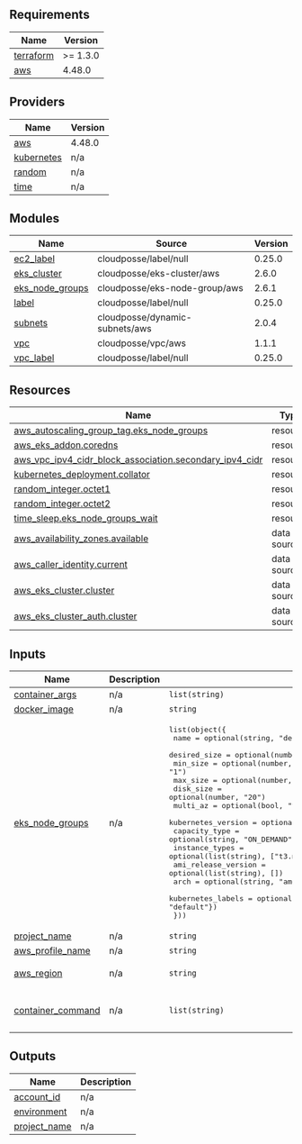 <!-- BEGIN_TF_DOCS -->
## Requirements

| Name | Version |
|------|---------|
| <a name="requirement_terraform"></a> [terraform](#requirement\_terraform) | >= 1.3.0 |
| <a name="requirement_aws"></a> [aws](#requirement\_aws) | 4.48.0 |

## Providers

| Name | Version |
|------|---------|
| <a name="provider_aws"></a> [aws](#provider\_aws) | 4.48.0 |
| <a name="provider_kubernetes"></a> [kubernetes](#provider\_kubernetes) | n/a |
| <a name="provider_random"></a> [random](#provider\_random) | n/a |
| <a name="provider_time"></a> [time](#provider\_time) | n/a |

## Modules

| Name | Source | Version |
|------|--------|---------|
| <a name="module_ec2_label"></a> [ec2\_label](#module\_ec2\_label) | cloudposse/label/null | 0.25.0 |
| <a name="module_eks_cluster"></a> [eks\_cluster](#module\_eks\_cluster) | cloudposse/eks-cluster/aws | 2.6.0 |
| <a name="module_eks_node_groups"></a> [eks\_node\_groups](#module\_eks\_node\_groups) | cloudposse/eks-node-group/aws | 2.6.1 |
| <a name="module_label"></a> [label](#module\_label) | cloudposse/label/null | 0.25.0 |
| <a name="module_subnets"></a> [subnets](#module\_subnets) | cloudposse/dynamic-subnets/aws | 2.0.4 |
| <a name="module_vpc"></a> [vpc](#module\_vpc) | cloudposse/vpc/aws | 1.1.1 |
| <a name="module_vpc_label"></a> [vpc\_label](#module\_vpc\_label) | cloudposse/label/null | 0.25.0 |

## Resources

| Name | Type |
|------|------|
| [aws_autoscaling_group_tag.eks_node_groups](https://registry.terraform.io/providers/hashicorp/aws/4.48.0/docs/resources/autoscaling_group_tag) | resource |
| [aws_eks_addon.coredns](https://registry.terraform.io/providers/hashicorp/aws/4.48.0/docs/resources/eks_addon) | resource |
| [aws_vpc_ipv4_cidr_block_association.secondary_ipv4_cidr](https://registry.terraform.io/providers/hashicorp/aws/4.48.0/docs/resources/vpc_ipv4_cidr_block_association) | resource |
| [kubernetes_deployment.collator](https://registry.terraform.io/providers/hashicorp/kubernetes/latest/docs/resources/deployment) | resource |
| [random_integer.octet1](https://registry.terraform.io/providers/hashicorp/random/latest/docs/resources/integer) | resource |
| [random_integer.octet2](https://registry.terraform.io/providers/hashicorp/random/latest/docs/resources/integer) | resource |
| [time_sleep.eks_node_groups_wait](https://registry.terraform.io/providers/hashicorp/time/latest/docs/resources/sleep) | resource |
| [aws_availability_zones.available](https://registry.terraform.io/providers/hashicorp/aws/4.48.0/docs/data-sources/availability_zones) | data source |
| [aws_caller_identity.current](https://registry.terraform.io/providers/hashicorp/aws/4.48.0/docs/data-sources/caller_identity) | data source |
| [aws_eks_cluster.cluster](https://registry.terraform.io/providers/hashicorp/aws/4.48.0/docs/data-sources/eks_cluster) | data source |
| [aws_eks_cluster_auth.cluster](https://registry.terraform.io/providers/hashicorp/aws/4.48.0/docs/data-sources/eks_cluster_auth) | data source |

## Inputs

| Name | Description | Type | Default | Required |
|------|-------------|------|---------|:--------:|
| <a name="input_container_args"></a> [container\_args](#input\_container\_args) | n/a | `list(string)` | n/a | yes |
| <a name="input_docker_image"></a> [docker\_image](#input\_docker\_image) | n/a | `string` | n/a | yes |
| <a name="input_eks_node_groups"></a> [eks\_node\_groups](#input\_eks\_node\_groups) | n/a | <pre>list(object({<br>    name                = optional(string, "default")<br>    desired_size        = optional(number, "1")<br>    min_size            = optional(number, "1")<br>    max_size            = optional(number, "1")<br>    disk_size           = optional(number, "20")<br>    multi_az            = optional(bool, "true")<br>    kubernetes_version  = optional(string, "1.23")<br>    capacity_type       = optional(string, "ON_DEMAND")<br>    instance_types      = optional(list(string), ["t3.medium"])<br>    ami_release_version = optional(list(string), [])<br>    arch                = optional(string, "amd64")<br>    kubernetes_labels   = optional(map(string), {"node-group-purpose" = "default"})<br>  }))</pre> | n/a | yes |
| <a name="input_project_name"></a> [project\_name](#input\_project\_name) | n/a | `string` | n/a | yes |
| <a name="input_aws_profile_name"></a> [aws\_profile\_name](#input\_aws\_profile\_name) | n/a | `string` | `"default"` | no |
| <a name="input_aws_region"></a> [aws\_region](#input\_aws\_region) | n/a | `string` | `"eu-central-1"` | no |
| <a name="input_container_command"></a> [container\_command](#input\_container\_command) | n/a | `list(string)` | <pre>[<br>  ""<br>]</pre> | no |

## Outputs

| Name | Description |
|------|-------------|
| <a name="output_account_id"></a> [account\_id](#output\_account\_id) | n/a |
| <a name="output_environment"></a> [environment](#output\_environment) | n/a |
| <a name="output_project_name"></a> [project\_name](#output\_project\_name) | n/a |
<!-- END_TF_DOCS -->